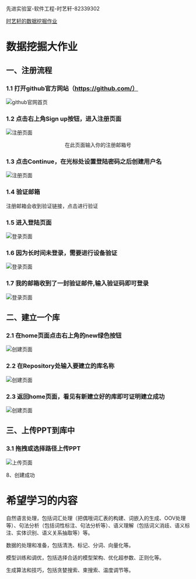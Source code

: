 <p>先进实验室-软件工程-时艺轩-82339302</p>

[时艺轩的数据挖掘作业](https://github.com/TACERS/SYXDataMining/edit/main/README.md)

# 数据挖掘大作业
## 一、注册流程
### 1.1 打开github官方网站（https://github.com/）
![github官网首页](https://github.com/TACERS/SYXDataMining/blob/main/1.png)
### 1.2 点击右上角Sign up按钮，进入注册页面
![注册页面](https://github.com/TACERS/SYXDataMining/blob/main/2.png)
<center>在此页面输入你的注册邮箱号</center>

### 1.3 点击Continue，在光标处设置登陆密码之后创建用户名
![注册页面](https://github.com/TACERS/SYXDataMining/blob/main/8.png)

### 1.4 验证邮箱
<p>注册邮箱会收到验证链接，点击进行验证</p>

### 1.5 进入登陆页面
![登录页面](https://github.com/TACERS/SYXDataMining/blob/main/3.png)

### 1.6 因为长时间未登录，需要进行设备验证
![登录页面](https://github.com/TACERS/SYXDataMining/blob/main/4.png)

### 1.7 我的邮箱收到了一封验证邮件,输入验证码即可登录
![登录页面](https://github.com/TACERS/SYXDataMining/blob/main/5.png)

## 二、建立一个库
### 2.1 在home页面点击右上角的new绿色按钮
![创建页面](https://github.com/TACERS/SYXDataMining/blob/main/5.png)

### 2.2 在Repository处输入要建立的库名称
![创建页面](https://github.com/TACERS/SYXDataMining/blob/main/6.png)

### 2.3 返回home页面，看见有新建立好的库即可证明建立成功
![创建页面](https://github.com/TACERS/SYXDataMining/blob/main/5.png)

## 三、上传PPT到库中
### 3.1 拖拽或选择路径上传PPT
![上传页面](https://github.com/TACERS/SYXDataMining/blob/main/7.png)

8、创建成功
# 希望学习的内容
自然语言处理，包括词汇处理（把偶哦词汇表的构建、词嵌入的生成、OOV处理等）、句法分析（包括词性标注、句法分析等）、语义理解（包括词义消歧、语义标注、实体识别、语义关系抽取等）等。

数据的处理和准备，包括清洗、标记、分词、向量化等。

模型训练和调优，包括选择合适的模型架构、优化超参数、正则化等。

生成算法和技巧，包括贪婪搜索、束搜索、温度调节等。
